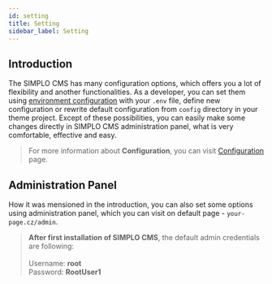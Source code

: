 ```yaml
---
id: setting
title: Setting
sidebar_label: Setting
---
```


## Introduction

The SIMPLO CMS has many configuration options, which offers you a lot of flexibility and another functionalities. 
As a developer, you can set them using [environment configuration](https://laravel.com/docs/5.8/configuration#environment-configuration) 
with your `.env` file, define new configuration or rewrite default configuration from `config` directory in your theme project. 
Except of these possibilities, you can easily make some changes directly in SIMPLO CMS administration panel, what is very 
comfortable, effective and easy.

> For more information about **Configuration**, you can visit [Configuration](getting-started/configuration.md) page.

## Administration Panel

How it was mensioned in the introduction, you can also set some options using administration panel, which you can visit 
on default page - `your-page.cz/admin`.

> **After first installation of SIMPLO CMS**, the default admin credentials are following: <br><br>
> Username: **root** <br>
> Password: **RootUser1**